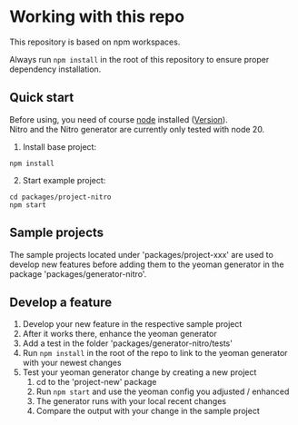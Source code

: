 # Working with this repo

This repository is based on npm workspaces.

Always run `npm install` in the root of this repository to ensure proper dependency installation.

## Quick start

Before using, you need of course [node](https://nodejs.org/) installed ([Version](.node-version)).  
Nitro and the Nitro generator are currently only tested with node 20.

1.  Install base project:

```
npm install
```

2.  Start example project:

```
cd packages/project-nitro
npm start
```

## Sample projects

The sample projects located under 'packages/project-xxx' are used to develop new features before adding them to the
yeoman generator in the package 'packages/generator-nitro'.

## Develop a feature

1. Develop your new feature in the respective sample project
2. After it works there, enhance the yeoman generator
3. Add a test in the folder 'packages/generator-nitro/tests'
4. Run `npm install` in the root of the repo to link to the yeoman generator with your newest changes
5. Test your yeoman generator change by creating a new project
   1. cd to the 'project-new' package
   2. Run `npm start` and use the yeoman config you adjusted / enhanced
   3. The generator runs with your local recent changes
   4. Compare the output with your change in the sample project
